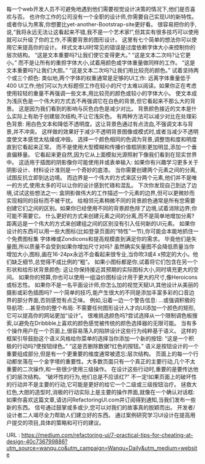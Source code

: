 每一个web开发人员不可避免地遇到他们需要视觉设计决策的情况下,他们是否喜欢与否。 
 也许你工作的公司没有一个全职的设计师,你需要自己实现UI的新特性。或者你认为黑客,你想要比yet-another-Bootstrap-site更好看。 
 很容易把你的手,说,“我将永远无法让这看起来不错,我不是一个艺术家!”,但其实有很多技巧可以使用就可以升级了你的工作,不需要背景的图形设计。 
 这里有七个简单的想法你可以使用它来提高你的设计。 
 样式文本UI时常见的错误是过度依赖字体大小来控制你的层次结构。 
 “这是文本重要吗?让我们使它变得更大。” 
 “这是文本二次吗?让它更小。” 
 而不是让所有的重担字体大小,试着用颜色或字体重量做同样的工作。 
 “这是文本重要吗?让我们大胆。” 
 “这是文本二次吗?让我们用比较亮的颜色。” 
 试着坚持两个或三个颜色: 
 类似地,两个字体的权重通常是足够的UI工作: 
 远离字体重量低于400 UI工作;他们可以为大标题但工作在较小的尺寸太难以阅读。如果你正在考虑使用较轻的重量不再强调一些文本,用比较亮的颜色或较小的字体大小。 
 使文本成为浅灰色是一个伟大的方式去不再强调它在白色的背景,但它看起来不那么大的背景。 
 这是因为我们看到的影响与灰色白色是减少对比。 
 背景颜色接近的文本是什么实际上有助于创建层次结构,不让它浅灰色。 
 有两种方法可以减少对比在处理彩色背景: 
 用白色文本和降低不透明度。这让背景色通过有点流血,不强调文本与背景,并不冲突。 
 这样做的效果好于减少不透明背景图像或模式时,或者当减少不透明度使文本感觉太枯燥或冲毁。 
 选择一个颜色相同的色调为背景,调整饱和度和明度直到它看起来正常。 
 而不是使用大型模糊和传播价值框阴影更加明显,添加一个垂直偏移量。 
 它看起来更自然,因为它从上面模拟光源照射下像我们看到在现实世界中。 
 这适用于插图的阴影像你可能使用井或表单输入: 
 如果你有兴趣学习更多关于阴影设计、材料设计准则是一个奇妙的底漆。 
 当你需要创建两个元素之间的分离,试图反抗立即到达边境。 
 而边界是一个伟大的方式来区分两个元素,他们并不是唯一的方式,使用太多的可以让你的设计感到忙碌和混乱。 
 下次你发现自己到达了边境,试试这些想法之一: 
 盒阴影做伟大的工作描述一个元素的边界,但可以更微妙而实现相同的目标而不被干扰。 
 给相邻元素稍微不同的背景颜色通常是所有您需要创建它们之间的区别。如果你已经使用不同的背景颜色除了边境,试着消除边界;你可能不需要它。 
 什么更好的方式来创建元素之间的分离,而不是简单地增加分离?距离远是一个伟大的方式来创建组之间的区别没有引入任何新的UI元素。 
 如果你设计的东西可以用一些大图标(比如登录页面的“特性”一节),你可能会本能地抓住一个免费图标集 
 字体棒或Zondicons和提高规模直到满足你的需求。 
 毕竟他们是矢量图,所以质量不会受到如果你增加尺寸对吗? 
 虽然确实矢量图不会降低质量当你增加大小,图标,画在16-24px永远不会看起来很专业,当你吹3或4 x预定的大小。他们缺乏细节,总觉得不成比例的“粗”。 
 如果小图标都是你,试着将它们包含在另一个形状和给形状背景颜色: 
 这让你保持接近其预期的实际图标大小,同时填充更大的空间。 
 如果你的预算,你也可以使用一组溢价图标设计用于更大的尺寸,像Heroicons或标志性。 
 如果你不是一名平面设计师,你怎么加的视觉天赋UI,其他设计从美丽的摄影或彩色插图吗? 
 一个简单的技巧,能产生很大的不同是添加丰富多彩的口音边界的部分界面,否则感觉有点乏味。 
 例如,沿着一边一个警告信息: 
 …或强调积极的导航项: 
 …甚至你的整个布局: 
 不需要任何图形设计人才向UI添加一个颜色的矩形,它可以提高你的网站更加“设计”。 
 很难挑选颜色吗?尝试选择从一个限制调色板搜索,以避免在Dribbble上喜欢的颜色感觉被传统的颜色选择器的无限可能。 
 当有多个操作用户在一个页面上,很容易落入的陷阱设计这些行为纯粹基于语义。 
 这样的框架引导鼓励这个语义风格给你菜单的选择当你添加一个新的按钮: 
 “这是一个积极的行动吗?使按钮绿色。” 
 “这是否删除数据?红色的按钮。” 
 语义是按钮设计的一个重要组成部分,但是有一个更重要的维度通常被遗忘:层次结构。 
 页面上的每一个行动都坐落在一个金字塔的重要性。大多数页面只有一个真正的主要行动,几个不太重要的二次操作,和一些很少使用三级操作。 
 在设计这些行动时,重要的是要传达他们的层次结构。 
 “破坏性的行为,他们总是不应该红?” 
 不一定!如果页面上的破坏性的行动并不是主要的行动,它可能是更好的给它一个二级或三级按钮治疗。 
 拯救大红色,大胆的造型时,消极的行动实际上是主要的操作界面,就像在一个确认对话框: 
 如果你喜欢这篇文章,请访问RefactoringUI.com并订阅得到通知,当我们发布一些新的东西。 
 信号通过鼓掌或多或少,您可以对我们的故事真的脱颖而出。 
 开发者/设计者二人竭尽全力帮助人们建立好的东西。 
 通过案例研究学习UI设计在提高用户提交的项目,具体的策略和可行的建议。 
  
  
 URL : https://medium.com/refactoring-ui/7-practical-tips-for-cheating-at-design-40c736799886?utm_source=wanqu.co&utm_campaign=Wanqu+Daily&utm_medium=website